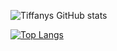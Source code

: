 ![Tiffanys GitHub stats](https://github-readme-stats.vercel.app/api?username=tiff-git&show_icons=true&theme=transparent)

[![Top Langs](https://github-readme-stats.vercel.app/api/top-langs/?username=tiff-git)](https://github.com/tiff-git/github-readme-stats)
